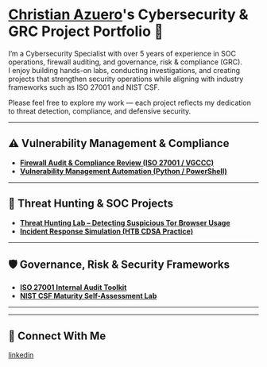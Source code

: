 # <a href="https://www.linkedin.com/in/christianazuero/">Christian Azuero</a>'s Cybersecurity & GRC Project Portfolio 🔐

I’m a Cybersecurity Specialist with over 5 years of experience in SOC operations, firewall auditing, and governance, risk & compliance (GRC).  
I enjoy building hands-on labs, conducting investigations, and creating projects that strengthen security operations while aligning with industry frameworks such as ISO 27001 and NIST CSF.  

Please feel free to explore my work — each project reflects my dedication to threat detection, compliance, and defensive security.

---

## ⚠️ Vulnerability Management & Compliance

- **[Firewall Audit & Compliance Review (ISO 27001 / VGCCC)](https://github.com/yourgithub/firewall-audit-compliance)**  
- **[Vulnerability Management Automation (Python / PowerShell)](https://github.com/yourgithub/vulnerability-management-automation)**  

---

## 🚨 Threat Hunting & SOC Projects

- **[Threat Hunting Lab – Detecting Suspicious Tor Browser Usage](https://github.com/yourgithub/threat-hunting-tor)**  
- **[Incident Response Simulation (HTB CDSA Practice)](https://github.com/yourgithub/incident-response-simulation)**  

---

## 🛡️ Governance, Risk & Security Frameworks

- **[ISO 27001 Internal Audit Toolkit](https://github.com/yourgithub/iso27001-audit-toolkit)**  
- **[NIST CSF Maturity Self-Assessment Lab](https://github.com/yourgithub/nist-csf-lab)**  

---

<hr/>

## 🤳 Connect With Me
[linkedin](https://linkedin.com/in/christianazuero)

<!--
<img width="35" alt="image" src="https://github.com/user-attachments/assets/2f41c7cd-5ea8-4475-b451-a37161b6c3fb"> 
<img width="35" alt="image" src="https://github.com/user-attachments/assets/77649969-9910-4994-8b96-74a116cfb2a8">
-->

